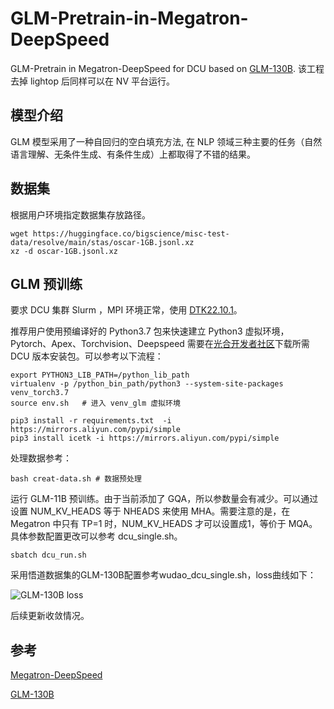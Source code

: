 # GLM-Pretrain-in-Megatron-DeepSpeed
GLM-Pretrain in Megatron-DeepSpeed for DCU based on [GLM-130B](https://github.com/THUDM/GLM-130B). 该工程去掉 lightop 后同样可以在 NV 平台运行。

## 模型介绍

GLM 模型采用了一种自回归的空白填充方法, 在 NLP 领域三种主要的任务（自然语言理解、无条件生成、有条件生成）上都取得了不错的结果。

## 数据集

根据用户环境指定数据集存放路径。

```
wget https://huggingface.co/bigscience/misc-test-data/resolve/main/stas/oscar-1GB.jsonl.xz
xz -d oscar-1GB.jsonl.xz
```

## GLM 预训练

要求 DCU 集群 Slurm ，MPI 环境正常，使用 [DTK22.10.1](https://developer.hpccube.com/tool/)。

推荐用户使用预编译好的 Python3.7 包来快速建立 Python3 虚拟环境，Pytorch、Apex、Torchvision、Deepspeed 需要在[光合开发者社区](https://cancon.hpccube.com:65024/4/main/)下载所需 DCU 版本安装包。可以参考以下流程：

```
export PYTHON3_LIB_PATH=/python_lib_path
virtualenv -p /python_bin_path/python3 --system-site-packages venv_torch3.7
source env.sh	# 进入 venv_glm 虚拟环境

pip3 install -r requirements.txt  -i https://mirrors.aliyun.com/pypi/simple
pip3 install icetk -i https://mirrors.aliyun.com/pypi/simple
```

处理数据参考：

```
bash creat-data.sh # 数据预处理
```

运行 GLM-11B 预训练。由于当前添加了 GQA，所以参数量会有减少。可以通过设置 NUM_KV_HEADS 等于 NHEADS 来使用 MHA。需要注意的是，在 Megatron 中只有 TP=1 时，NUM_KV_HEADS 才可以设置成1，等价于 MQA。 具体参数配置更改可以参考 dcu_single.sh。

```
sbatch dcu_run.sh
```

采用悟道数据集的GLM-130B配置参考wudao_dcu_single.sh，loss曲线如下：

![GLM-130B loss](https://github.com/yuguo-Jack/GLM-Pretrain-in-Megatron-DeepSpeed/blob/main/GLM-130B%20loss.png)

后续更新收敛情况。

## 参考

[Megatron-DeepSpeed](https://github.com/microsoft/Megatron-DeepSpeed)

[GLM-130B](https://github.com/THUDM/GLM-130B)
